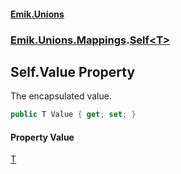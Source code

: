 #### [Emik.Unions](index.md 'index')
### [Emik.Unions.Mappings](Emik.Unions.Mappings.md 'Emik.Unions.Mappings').[Self&lt;T&gt;](Self{T}.md 'Emik.Unions.Mappings.Self<T>')

## Self<T>.Value Property

The encapsulated value.

```csharp
public T Value { get; set; }
```

#### Property Value
[T](Self{T}.md#Emik.Unions.Mappings.Self_T_.T 'Emik.Unions.Mappings.Self<T>.T')